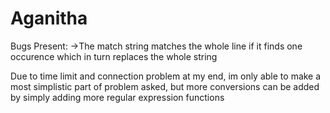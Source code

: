 # Aganitha



Bugs Present:
->The match string matches the whole line if it finds one occurence which in turn replaces the whole string

Due to time limit and connection problem at my end, im only able to make a most simplistic part of problem asked, but more conversions can be added by simply adding more regular expression functions

